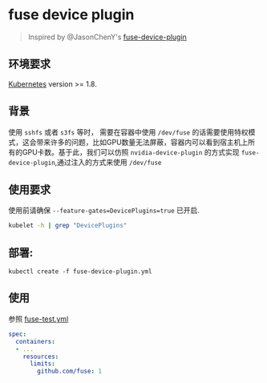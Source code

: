 # fuse device plugin

> Inspired by @JasonChenY's [fuse-device-plugin](https://github.com/JasonChenY/fuse-device-plugin)
## 环境要求
[Kubernetes](https://github.com/kubernetes/community/blob/master/contributors/design-proposals/resource-management/device-plugin.md) version >= 1.8.

## 背景
使用 `sshfs` 或者 `s3fs` 等时， 需要在容器中使用 `/dev/fuse` 的话需要使用特权模式，这会带来许多的问题，比如GPU数量无法屏蔽，容器内可以看到宿主机上所有的GPU卡数。基于此，我们可以仿照 `nvidia-device-plugin` 的方式实现 `fuse-device-plugin`,通过注入的方式来使用 `/dev/fuse`

## 使用要求
使用前请确保 `--feature-gates=DevicePlugins=true` 已开启.
```bash
kubelet -h | grep "DevicePlugins"
```

## 部署:
```
kubectl create -f fuse-device-plugin.yml
```

## 使用
参照 [fuse-test.yml](fuse-test.yml)

```yaml
spec: 
  containers:
  - ...
    resources:
      limits:
        github.com/fuse: 1
```
